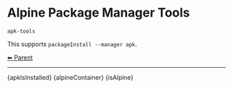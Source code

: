 # Alpine Package Manager Tools

`apk-tools`

This supports `packageInstall --manager apk`.

<!-- TEMPLATE header 2 -->
[⬅ Parent ](../index.md)
<hr />

{apkIsInstalled}
{alpineContainer}
{isAlpine}
